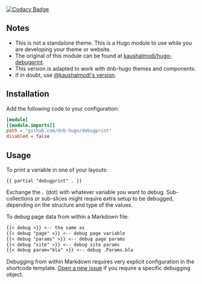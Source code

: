 [![Codacy Badge](https://app.codacy.com/project/badge/Grade/6f080031f82149f0a2f8e7ebdccfcc9f)](https://www.codacy.com/gh/dnb-hugo/debugprint/dashboard)

## Notes

- This is not a standalone theme. This is a Hugo module to use while you are developing your theme or website.
- The original of this module can be found at [kaushalmodi/hugo-debugprint](https://github.com/kaushalmodi/hugo-debugprint). 
- This version is adapted to work with dnb-hugo themes and components.
- If in doubt, use [@kaushalmodi's version](https://github.com/kaushalmodi/hugo-debugprint).

## Installation

Add the following code to your configuration:

```toml
[module]
[[module.imports]]
path = "github.com/dnb-hugo/debugprint"
disabled = false
```

## Usage

To print a variable in one of your layouts:

```gotemplate
{{ partial "debugprint" . }}
```

Exchange the `.` (dot) with whatever variable you want to debug. Sub-collections or sub-slices might require extra setup to be debugged, depending on the structure and type of the values.

To debug page data from within a Markdown file:

```markdown
{{< debug >}} <-- the same as
{{< debug "page" >}} <-- debug page variable
{{< debug "params" >}} <-- debug page params
{{< debug "site" >}} <-- debug site params
{{< debug param="bla" >}} <-- debug .Params.bla
```

Debugging from within Markdown requires very explicit configuration in the shortcode template. [Open a new issue](https://github.com/dnb-hugo/debugprint/issues/new) if you require a specific debugging object.
